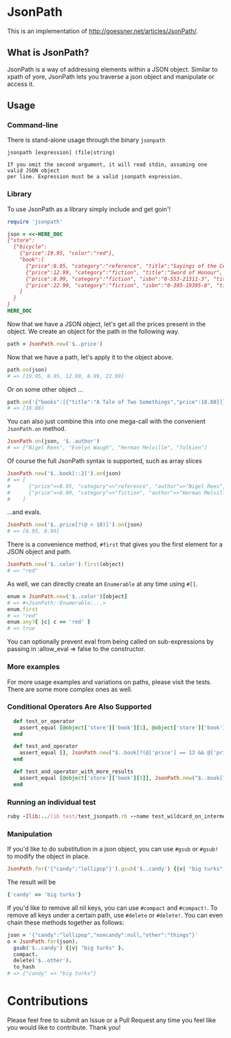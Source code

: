 # JsonPath

This is an implementation of http://goessner.net/articles/JsonPath/.

## What is JsonPath?

JsonPath is a way of addressing elements within a JSON object. Similar to xpath of yore, JsonPath lets you
traverse a json object and manipulate or access it.

## Usage

### Command-line

There is stand-alone usage through the binary `jsonpath`

    jsonpath [expression] (file|string)

    If you omit the second argument, it will read stdin, assuming one valid JSON object
    per line. Expression must be a valid jsonpath expression.

### Library

To use JsonPath as a library simply include and get goin'!

```ruby
require 'jsonpath'

json = <<-HERE_DOC
{"store":
  {"bicycle":
    {"price":19.95, "color":"red"},
    "book":[
      {"price":8.95, "category":"reference", "title":"Sayings of the Century", "author":"Nigel Rees"},
      {"price":12.99, "category":"fiction", "title":"Sword of Honour", "author":"Evelyn Waugh"},
      {"price":8.99, "category":"fiction", "isbn":"0-553-21311-3", "title":"Moby Dick", "author":"Herman Melville","color":"blue"},
      {"price":22.99, "category":"fiction", "isbn":"0-395-19395-8", "title":"The Lord of the Rings", "author":"Tolkien"}
    ]
  }
}
HERE_DOC
```

Now that we have a JSON object, let's get all the prices present in the object. We create an object for the path
in the following way.

```ruby
path = JsonPath.new('$..price')
```

Now that we have a path, let's apply it to the object above.

```ruby
path.on(json)
# => [19.95, 8.95, 12.99, 8.99, 22.99]
```

Or on some other object ...

```ruby
path.on('{"books":[{"title":"A Tale of Two Somethings","price":18.88}]}')
# => [18.88]
```

You can also just combine this into one mega-call with the convenient `JsonPath.on` method.

```ruby
JsonPath.on(json, '$..author')
# => ["Nigel Rees", "Evelyn Waugh", "Herman Melville", "Tolkien"]
```

Of course the full JsonPath syntax is supported, such as array slices

```ruby
JsonPath.new('$..book[::2]').on(json)
# => [
#      {"price"=>8.95, "category"=>"reference", "author"=>"Nigel Rees", "title"=>"Sayings of the Century"},
#      {"price"=>8.99, "category"=>"fiction", "author"=>"Herman Melville", "title"=>"Moby Dick", "isbn"=>"0-553-21311-3"}
#    ]
```

...and evals.

```ruby
JsonPath.new('$..price[?(@ < 10)]').on(json)
# => [8.95, 8.99]
```

There is a convenience method, `#first` that gives you the first element for a JSON object and path.

```ruby
JsonPath.new('$..color').first(object)
# => "red"
```

As well, we can directly create an `Enumerable` at any time using `#[]`. 

```ruby
enum = JsonPath.new('$..color')[object]
# => #<JsonPath::Enumerable:...>
enum.first
# => "red"
enum.any?{ |c| c == 'red' }
# => true
```

You can optionally prevent eval from being called on sub-expressions by passing in :allow_eval => false to the constructor.

### More examples

For more usage examples and variations on paths, please visit the tests. There are some more complex ones as well.

### Conditional Operators Are Also Supported

```ruby
  def test_or_operator
    assert_equal [@object['store']['book'][1], @object['store']['book'][3]], JsonPath.new("$..book[?(@['price'] == 13 || @['price'] == 23)]").on(@object)
  end

  def test_and_operator
    assert_equal [], JsonPath.new("$..book[?(@['price'] == 13 && @['price'] == 23)]").on(@object)
  end

  def test_and_operator_with_more_results
    assert_equal [@object['store']['book'][1]], JsonPath.new("$..book[?(@['price'] < 23 && @['price'] > 9)]").on(@object)
  end
```

### Running an individual test

```ruby
ruby -Ilib:../lib test/test_jsonpath.rb --name test_wildcard_on_intermediary_element_v6
```

### Manipulation

If you'd like to do substitution in a json object, you can use `#gsub` or `#gsub!` to modify the object in place.

```ruby
JsonPath.for('{"candy":"lollipop"}').gsub('$..candy') {|v| "big turks" }.to_hash
```

The result will be

```ruby
{'candy' => 'big turks'}
```

If you'd like to remove all nil keys, you can use `#compact` and `#compact!`. To remove all keys under a certain path, use `#delete` or `#delete!`. You can even chain these methods together as follows:

```ruby
json = '{"candy":"lollipop","noncandy":null,"other":"things"}'
o = JsonPath.for(json).
  gsub('$..candy') {|v| "big turks" }.
  compact.
  delete('$..other').
  to_hash
# => {"candy" => "big turks"}
```

# Contributions

Please feel free to submit an Issue or a Pull Request any time you feel like you would like to contribute. Thank you!
